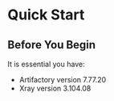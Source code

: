 # Quick Start

## **Before You Begin**

It is essential you have:

* Artifactory version 7.77.20
* Xray version 3.104.08

